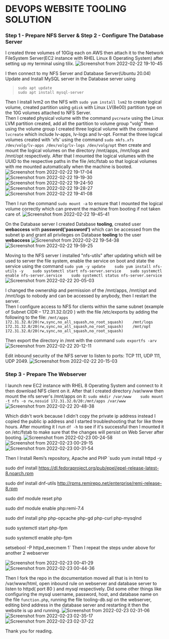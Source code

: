 # DEVOPS WEBSITE TOOLING SOLUTION 

### Step 1 - Prepare NFS Server & Step 2 - Configure The Database Server

I created three volumes of 10Gig each on AWS then attach it to the Network FileSystem Server(EC2 instance with RHEL Linux 8 Operating System) after setting up my terminal using tilix.
![Screenshot from 2022-02-22 19-10-45](https://user-images.githubusercontent.com/80127136/155307477-305e1b80-2ccc-4691-95b2-69e82d74de27.png)

I then connect to my NFS Server and Database Server(Ubuntu 20.04)
Update and Install MySQL server in the Database server using
> `sudo apt update`   
> `sudo apt install mysql-server`


Then I install lvm2 on the NFS with `sudo yum install lvm2` to create logical volume, created partition using `gdisk` with Linux LV(8e00) partition type on the 10G volumes attached to NFS Server.   
Then I created physical volume with the command `pvcreate` using the Linux LVM partition created, add all the partition to volume group "volg" then using the volume group I created three logical volume with the command `lvcreate` which include lv-apps, lv-logs and lv-opt. Format the three logical volumes created  with 'xfs' using the command `sudo mkfs.xfs /dev/volg/lv-apps /dev/volg/lv-logs /dev/volg/opt` then create and mount the logical volumes on the directory /mnt/apps, /mnt/logs and /mnt/opt respectively. After that I mounted the logical volumes with the UUID  to the respective paths in the file /etc/fstab so that logical volumes with me mounted automatically when the machine is booted.
![Screenshot from 2022-02-22 19-17-04](https://user-images.githubusercontent.com/80127136/155311546-d032b167-8322-4441-9d6d-203edf237626.png)
![Screenshot from 2022-02-22 19-19-30](https://user-images.githubusercontent.com/80127136/155311559-9715e5df-f494-40be-b6e9-e86e8436ef93.png)
![Screenshot from 2022-02-22 19-24-50](https://user-images.githubusercontent.com/80127136/155311569-08fcd591-eebf-4501-8160-0271fcf58206.png)
![Screenshot from 2022-02-22 19-28-27](https://user-images.githubusercontent.com/80127136/155311582-b2bb2a52-7a81-4d73-8bbf-ca4960e6652f.png)
![Screenshot from 2022-02-22 19-41-08](https://user-images.githubusercontent.com/80127136/155311623-03d58ebf-1bea-4cf2-8f66-a605533b2b4f.png)

Then I run the command `sudo mount -a` to ensure that I mounted the logical volume correctly which can prevent the machine from booting if not taken care of.
![Screenshot from 2022-02-22 19-45-41](https://user-images.githubusercontent.com/80127136/155312365-aba4f5be-88fa-4ffc-b57d-71f0549b77eb.png)

On the Database server I created Database **tooling**, created user **webaccess** with **password('password')** which can be accessed from the subnet ip and grant all privileges on Database **tooling** to the user **webaccess**
![Screenshot from 2022-02-22 19-54-38](https://user-images.githubusercontent.com/80127136/155312956-9945ce79-bdec-47cf-ba79-b5a6fbaca183.png)
![Screenshot from 2022-02-22 19-59-25](https://user-images.githubusercontent.com/80127136/155312965-31828cac-8d06-4592-8e30-a3596bb1bdb9.png)

Moving to the NFS server I installed "nfs-utils" after updating which will be used to server the file system, enable the service on boot and state the service using the command
`sudo yum -y update   
sudo yum install nfs-utils -y   
sudo systemctl start nfs-server.service   
sudo systemctl enable nfs-server.service   
sudo systemctl status nfs-server.service`
![Screenshot from 2022-02-22 20-05-03](https://user-images.githubusercontent.com/80127136/155313597-eb33149d-88f1-4627-9448-ccb2592fcbba.png)

I changed the ownership and permission of the /mnt/apps, /mnt/opt and /mnt/logs to nobody and can be accessed by anybody, then I restart the server.   
Then I configure access to NFS for clients within the same subnet (example of Subnet CIDR – 172.31.32.0/20 ) with the file /etc/exports by adding the following to the file:
`/mnt/apps 172.31.32.0/20(rw,sync,no_all_squash,no_root_squash)   
/mnt/logs 172.31.32.0/20(rw,sync,no_all_squash,no_root_squash)   
/mnt/opt 172.31.32.0/20(rw,sync,no_all_squash,no_root_squash)   `

Then export the directory in /mnt with the command `sudo exportfs -arv`
![Screenshot from 2022-02-22 20-12-11](https://user-images.githubusercontent.com/80127136/155315551-3eaffc38-9f07-4758-a403-e7aa2d3c622b.png)

Edit inbound security of the NFS server to listen to ports: TCP 111, UDP 111, UDP 2049.
![Screenshot from 2022-02-22 20-15-03](https://user-images.githubusercontent.com/80127136/155316458-80e2b9df-515d-4915-b1cd-917201a3dd08.png)




### Step 3 - Prepare The Webserver

I launch new EC2 instance with RHEL 8 Operating System and connect to it then download NFS client on it. After that I created directory /var/www then mount the nfs server's /mnt/apps on it:
`sudo mkdir /var/www   
sudo mount -t nfs -o rw,nosuid 172.31.32.0/20:/mnt/apps /var/www`
![Screenshot from 2022-02-22 20-48-38](https://user-images.githubusercontent.com/80127136/155317234-cfbc6e27-ff0f-495f-97b7-4eb75d3ca874.png)

Which didn't work because I didn't copy the private ip address instead I copied the public ip address and I started troubleshooting that for like three hours. After mounting it I run `df -h` to see if it's successful then I mounted it on /etc/fstab to make sure that the changes will persist on Web Server after booting.
 ![Screenshot from 2022-02-23 00-24-58](https://user-images.githubusercontent.com/80127136/155319733-8ae67139-b955-4471-8537-143300280073.png)
![Screenshot from 2022-02-23 00-29-15](https://user-images.githubusercontent.com/80127136/155319823-a617fe91-cd58-4f31-a706-73fbbbc94d89.png)
![Screenshot from 2022-02-23 00-31-54](https://user-images.githubusercontent.com/80127136/155319873-96273b88-93b5-47a0-bc05-82ddf9de52e3.png)


Then I Install Remi’s repository, Apache and PHP
`sudo yum install httpd -y   

sudo dnf install https://dl.fedoraproject.org/pub/epel/epel-release-latest-8.noarch.rpm   

sudo dnf install dnf-utils http://rpms.remirepo.net/enterprise/remi-release-8.rpm   

sudo dnf module reset php   

sudo dnf module enable php:remi-7.4   

sudo dnf install php php-opcache php-gd php-curl php-mysqlnd   

sudo systemctl start php-fpm   

sudo systemctl enable php-fpm   

setsebool -P httpd_execmem 1`
 Then I repeat the steps under above for another 2 webserver

![Screenshot from 2022-02-23 00-41-29](https://user-images.githubusercontent.com/80127136/155319967-97463ffe-3c5c-4652-9db4-c46799a768d3.png)
![Screenshot from 2022-02-23 00-44-36](https://user-images.githubusercontent.com/80127136/155319989-3a874d1a-6ebb-49b8-aef3-bf5c582a0dad.png)

Then I fork the repo in the documentation moved all that is in html to /var/www/html, open inbound rule on webserver and database server to listen to httpd( port 80 ) and mysql respectively. Did some other things like configuring the mysql username, password, host, and database name on the file `function.php`, running the file tooling-db.sql on the webserver, editing bind address in the database server and restarting it then the website is up and running.
![Screenshot from 2022-02-23 02-31-06](https://user-images.githubusercontent.com/80127136/155321884-5cf00c7e-88b6-4e9e-b519-736e2c37b371.png)
![Screenshot from 2022-02-23 02-35-17](https://user-images.githubusercontent.com/80127136/155321924-5d40316b-a676-4291-b0ba-60ddfdca015c.png)
![Screenshot from 2022-02-23 02-37-22](https://user-images.githubusercontent.com/80127136/155321936-a2b49e48-9499-43fe-a288-6a77a3a2d3fe.png)




Thank you for reading.


